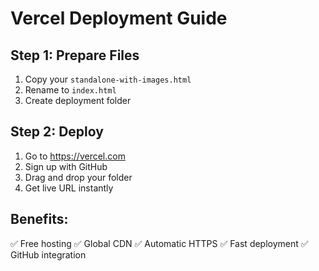 # Vercel Deployment Guide

## Step 1: Prepare Files
1. Copy your `standalone-with-images.html`
2. Rename to `index.html`
3. Create deployment folder

## Step 2: Deploy
1. Go to https://vercel.com
2. Sign up with GitHub
3. Drag and drop your folder
4. Get live URL instantly

## Benefits:
✅ Free hosting
✅ Global CDN
✅ Automatic HTTPS
✅ Fast deployment
✅ GitHub integration
